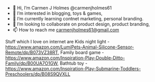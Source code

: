 - 👋 Hi, I’m Carmen J Holmes @carmenjholmes61
- 👀 I’m interested in blogging, toys & games, 
- 🌱 I’m currently learning contnet marketing, personal branding.
- 💞️ I’m looking to collaborate on product design, product branding, 
- 📫 How to reach me carmenjholmes61@gmail.com 

Stuff which I love on internet are
Kids night light - https://www.amazon.com/LumiPets-Animal-Silicone-Sensor-Remote/dp/B073VZ38RT,
Family board game - https://www.amazon.com/Inspiration-Play-Double-Ditto-Family/dp/B00UA7O1GW,
Bathtub toy - https://www.amazon.com/Inspiration-Play-Submarine-Toddlers-Preschoolers/dp/B08S9QVXLL
<!---
carmenjholmes61/carmenjholmes61 is a ✨ special ✨ repository because its `README.md` (this file) appears on your GitHub profile.
You can click the Preview link to take a look at your changes.
--->
